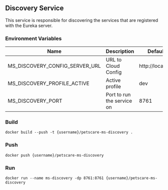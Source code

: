 ## Discovery Service

This service is responsible for discovering the services that are registered with the Eureka server.

### Environment Variables

| Name                           | Description                | Default Value         |
|--------------------------------|----------------------------|-----------------------|
| MS_DISCOVERY_CONFIG_SERVER_URL | URL to Cloud Config        | http://localhost:8888 |
| MS_DISCOVERY_PROFILE_ACTIVE    | Active profile             | dev                   |
| MS_DISCOVERY_PORT              | Port to run the service on | 8761                  |


### Build

`docker build --push -t {username}/petscare-ms-discovery .`

### Push

`docker push {username}/petscare-ms-discovery`

### Run

`docker run --name ms-discovery -dp 8761:8761 {username}/petscare-ms-discovery`